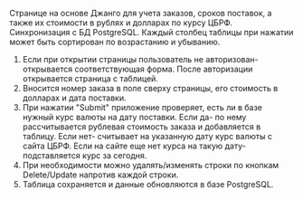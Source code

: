 Странице на основе Джанго для учета заказов, сроков поставок, а также их стоимости в рублях и долларах по курсу ЦБРФ. Синхронизация с БД PostgreSQL. 
Каждый столбец таблицы при нажатии может быть сортирован по возрастанию и убыванию.

1. Если при открытии страницы пользователь не авторизован- открывается соответствующая форма. После авторизации открывается страница с таблицей.
2. Вносится номер заказа в поле сверху страницы, его стоимость в долларах и дата поставки.
3. При нажатии "Submit" приложение проверяет, есть ли в базе нужный курс валюты на дату поставки.
Если да- по нему рассчитывается рублевая стоимость заказа и добавляется в таблицу. 
Если нет- считывает на указанную дату курс валюты с сайта ЦБРФ. Если на сайте еще нет курса на такую дату- подставляется курс за сегодня. 
4. При необходимости можно удалять/изменять строки по кнопкам Delete/Update напротив каждой строки.
5. Таблица сохраняется и данные обновляются в базе PostgreSQL.
